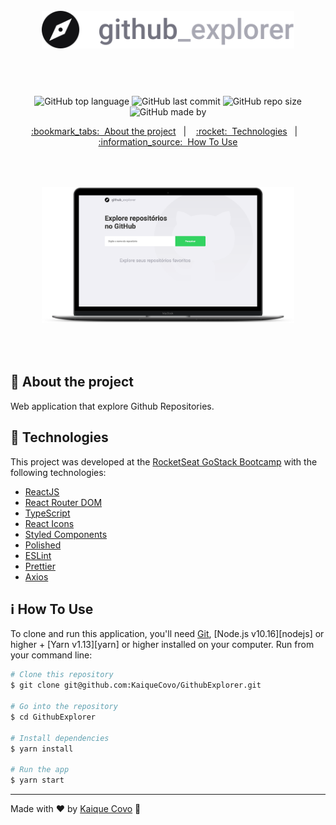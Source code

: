 <!-- Logotipo -->
<h1 align="center" style="padding: 50px;">
<img alt="Github Explorer" src="./.github/logo.svg" width="450"/>
</h1>

<div align="center">

<!-- Badges -->
![GitHub top language](https://img.shields.io/github/languages/top/KaiqueCovo/GithubExplorer?color=%23737380)
![GitHub last commit](https://img.shields.io/github/last-commit/KaiqueCovo/GithubExplorer?color=%23A8A8B3)
![GitHub repo size](https://img.shields.io/github/repo-size/KaiqueCovo/GithubExplorer?color=%23737380)
![GitHub made by](https://img.shields.io/badge/made%20by-kaiqueCovo-%23A8A8B3)

<!-- Menu -->
<p align="center" >
  <a href="#bookmark_tabs-about-the-project">:bookmark_tabs:&nbsp;&nbsp;About the project</a>&nbsp;&nbsp;&nbsp;|&nbsp;&nbsp;&nbsp;
  <a href="#rocket-technologies">:rocket:&nbsp;&nbsp;Technologies</a>&nbsp;&nbsp;&nbsp;|&nbsp;&nbsp;&nbsp;
  <a href="#information_source-how-to-use">:information_source:&nbsp;&nbsp;How To Use</a>
</p>

<!-- Mockup -->
<div  align="center" style="padding: 50px;">
  <img alt="Mockup" src="./.github/mockup.png" width="auto" heigth="auto"/>
</div>

</div>

<!-- About -->
## :bookmark_tabs: About the project

Web application that explore Github Repositories.

<!-- Technologies -->
## :rocket: Technologies

This project was developed at the [RocketSeat GoStack Bootcamp](https://rocketseat.com.br/bootcamp) with the following technologies:

- [ReactJS](https://reactjs.org/)
- [React Router DOM](https://reacttraining.com/react-router/)
- [TypeScript](https://www.typescriptlang.org/)
- [React Icons](https://react-icons.github.io/react-icons/)
- [Styled Components](https://styled-components.com/)
- [Polished](https://polished.js.org/)
- [ESLint](https://eslint.org/)
- [Prettier](https://prettier.io/)
- [Axios](https://github.com/axios/axios)


<!-- How to use -->
## :information_source: How To Use


To clone and run this application, you'll need [Git](https://git-scm.com), [Node.js v10.16][nodejs] or higher + [Yarn v1.13][yarn] or higher installed on your computer. Run from your command line:

```bash
# Clone this repository
$ git clone git@github.com:KaiqueCovo/GithubExplorer.git

# Go into the repository
$ cd GithubExplorer

# Install dependencies
$ yarn install

# Run the app
$ yarn start
```

---
Made with ♥  by [Kaique Covo](https://www.linkedin.com/in/kaique-covo-a46331147/) :wave:
